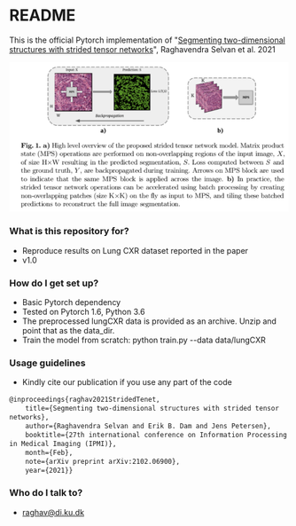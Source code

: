 # README #

This is the official Pytorch implementation of 
"[Segmenting two-dimensional structures with strided tensor networks](https://arxiv.org/abs/2102.06900)", Raghavendra Selvan et al. 2021

![lotenet](models/model.png)
### What is this repository for? ###

* Reproduce results on Lung CXR dataset reported in the paper
* v1.0

### How do I get set up? ###

* Basic Pytorch dependency
* Tested on Pytorch 1.6, Python 3.6 
* The preprocessed lungCXR data is provided as an archive. Unzip and point that as the data_dir.
* Train the model from scratch: 
python train.py --data data/lungCXR 


### Usage guidelines ###

* Kindly cite our publication if you use any part of the code
```
@inproceedings{raghav2021StridedTenet,
 	title={Segmenting two-dimensional structures with strided tensor networks},
	author={Raghavendra Selvan and Erik B. Dam and Jens Petersen},
	booktitle={27th international conference on Information Processing in Medical Imaging (IPMI)},
	month={Feb},
 	note={arXiv preprint arXiv:2102.06900},
	year={2021}}
```
### Who do I talk to? ###

* raghav@di.ku.dk

